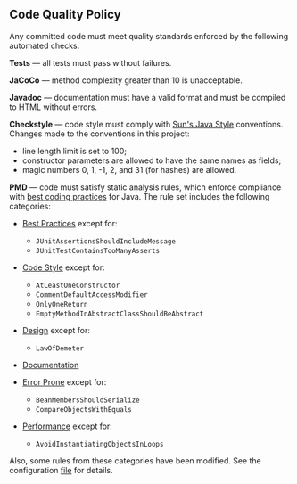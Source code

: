 ## Code Quality Policy

Any committed code must meet quality standards enforced
by the following automated checks.

**Tests** &mdash; all tests must pass without failures.

**JaCoCo** &mdash; method complexity greater than 10 is unacceptable.

**Javadoc** &mdash; documentation must have a valid format and must be compiled
to HTML without errors.

**Checkstyle** &mdash; code style must comply with
[Sun's Java Style](https://checkstyle.sourceforge.io/sun_style.html) conventions.
Changes made to the conventions in this project:
* line length limit is set to 100;
* constructor parameters are allowed to have the same names as fields;
* magic numbers 0, 1, -1, 2, and 31 (for hashes) are allowed.

**PMD** &mdash; code must satisfy static analysis rules, which enforce compliance
with [best coding practices](https://pmd.github.io/pmd-6.30.0/pmd_rules_java.html) for Java.
The rule set includes the following categories:

* [Best Practices](https://pmd.github.io/pmd-6.30.0/pmd_rules_java.html#best-practices)
  except for:
     * `JUnitAssertionsShouldIncludeMessage`
     * `JUnitTestContainsTooManyAsserts`

* [Code Style](https://pmd.github.io/pmd-6.30.0/pmd_rules_java.html#code-style)
  except for:
     * `AtLeastOneConstructor`
     * `CommentDefaultAccessModifier`
     * `OnlyOneReturn`
     * `EmptyMethodInAbstractClassShouldBeAbstract`

* [Design](https://pmd.github.io/pmd-6.30.0/pmd_rules_java.html#design)
  except for:
     * `LawOfDemeter`

* [Documentation](https://pmd.github.io/pmd-6.30.0/pmd_rules_java.html#documentation)

* [Error Prone](https://pmd.github.io/pmd-6.30.0/pmd_rules_java.html#error-prone)
  except for:
     * `BeanMembersShouldSerialize`
     * `CompareObjectsWithEquals`

* [Performance](https://pmd.github.io/pmd-6.30.0/pmd_rules_java.html#performance)
  except for:
     * `AvoidInstantiatingObjectsInLoops`

Also, some rules from these categories have been modified.
See the configuration [file](../config/pmd/ruleset.xml) for details.
